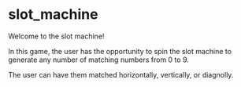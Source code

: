 # slot_machine

Welcome to the slot machine!

In this game, the user has the opportunity to spin the slot machine to generate any number of matching numbers from 0 to 9.

The user can have them matched horizontally, vertically, or diagnolly.

